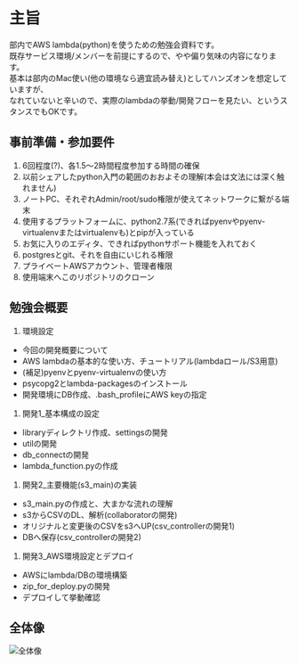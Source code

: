 # 主旨
部内でAWS lambda(python)を使うための勉強会資料です。  
既存サービス環境/メンバーを前提にするので、やや偏り気味の内容になります。  
基本は部内のMac使い(他の環境なら適宜読み替え)としてハンズオンを想定していますが、  
なれていないと辛いので、実際のlambdaの挙動/開発フローを見たい、というスタンスでもOKです。

## 事前準備・参加要件
1. 6回程度(?)、各1.5〜2時間程度参加する時間の確保
1. 以前シェアしたpython入門の範囲のおおよその理解(本会は文法には深く触れません)
1. ノートPC、それぞれAdmin/root/sudo権限が使えてネットワークに繋がる端末
1. 使用するプラットフォームに、python2.7系(できればpyenvやpyenv-virtualenvまたはvirtualenvも)とpipが入っている
1. お気に入りのエディタ、できればpythonサポート機能を入れておく
1. postgresとgit、それを自由にいじれる権限
1. プライベートAWSアカウント、管理者権限
1. 使用端末へこのリポジトリのクローン

## 勉強会概要
1. 環境設定  
  * 今回の開発概要について
  * AWS lambdaの基本的な使い方、チュートリアル(lambdaロール/S3用意)
  * (補足)pyenvとpyenv-virtualenvの使い方
  * psycopg2とlambda-packagesのインストール
  * 開発環境にDB作成、.bash_profileにAWS keyの指定
1. 開発1_基本構成の設定
  * libraryディレクトリ作成、settingsの開発
  * utilの開発
  * db_connectの開発
  * lambda_function.pyの作成
1. 開発2_主要機能(s3_main)の実装  
  * s3_main.pyの作成と、大まかな流れの理解
  * s3からCSVのDL、解析(collaboratorの開発)
  * オリジナルと変更後のCSVをs3へUP(csv_controllerの開発1)
  * DBへ保存(csv_controllerの開発2)
1. 開発3_AWS環境設定とデプロイ  
  * AWSにlambda/DBの環境構築
  * zip_for_deploy.pyの開発
  * デプロイして挙動確認

## 全体像
![全体像](https://github.com/taogasaw/lambda_study_steps/wiki/images/lambda.png)
